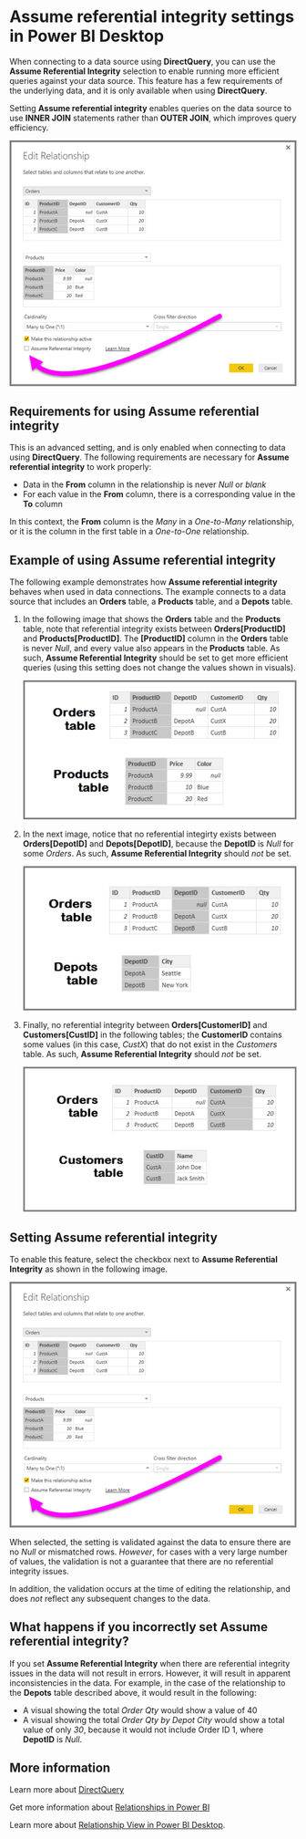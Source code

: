 ﻿<properties
   pageTitle="Assume referential integrity setting in Power BI Desktop"
   description="With DirectQuery, learn how to have Power BI Desktop assume referential integrity"
   services="powerbi"
   documentationCenter=""
   authors="davidiseminger"
   manager="erikre"
   backup=""
   editor=""
   tags=""
   qualityFocus="no"
   qualityDate=""/>

<tags
   ms.service="powerbi"
   ms.devlang="NA"
   ms.topic="article"
   ms.tgt_pltfrm="NA"
   ms.workload="powerbi"
   ms.date="09/06/2017"
   ms.author="davidi"/>

# Assume referential integrity settings in Power BI Desktop

When connecting to a data source using **DirectQuery**, you can use the **Assume Referential Integrity** selection to enable running more efficient queries against your data source. This feature has a few requirements of the underlying data, and it is only available when using **DirectQuery**.

Setting **Assume referential integrity** enables queries on the data source to use **INNER JOIN** statements rather than **OUTER JOIN**, which improves query efficiency.

![](media/powerbi-desktop-assume-referential-integrity/assume-referential-integrity_1.png)

## Requirements for using Assume referential integrity

This is an advanced setting, and is only enabled when connecting to data using **DirectQuery**. The following requirements are necessary for **Assume referential integrity** to work properly:

-   Data in the **From** column in the relationship is never *Null* or *blank*
-   For each value in the **From** column, there is a corresponding value in the **To** column

In this context, the **From** column is the *Many* in a *One-to-Many* relationship, or it is the column in the first table in a *One-to-One* relationship.

## Example of using Assume referential integrity

The following example demonstrates how **Assume referential integrity** behaves when used in data connections. The example connects to a data source that includes an **Orders** table, a **Products** table, and a **Depots** table.

1.  In the following image that shows the **Orders** table and the **Products** table, note that referential integrity exists between **Orders[ProductID]** and **Products[ProductID]**. The **[ProductID]** column in the **Orders** table is never *Null*, and every value also appears in the **Products** table. As such, **Assume Referential Integrity** should be set to get more efficient queries (using this setting does not change the values shown in visuals).

    ![](media/powerbi-desktop-assume-referential-integrity/assume-referential-integrity_2.png)

2.  In the next image, notice that no referential integirty exists between **Orders[DepotID]** and **Depots[DepotID]**, because the **DepotID** is *Null* for some *Orders*. As such, **Assume Referential Integrity** should *not* be set.

    ![](media/powerbi-desktop-assume-referential-integrity/assume-referential-integrity_3.png)

3.  Finally, no referential integrity between **Orders[CustomerID]** and **Customers[CustID]** in the following tables; the **CustomerID** contains some values (in this case, *CustX*) that do not exist in the *Customers* table. As such, **Assume Referential Integrity** should *not* be set.

    ![](media/powerbi-desktop-assume-referential-integrity/assume-referential-integrity_4.png)

## Setting Assume referential integrity

To enable this feature, select the checkbox next to **Assume Referential Integrity** as shown in the following image.

![](media/powerbi-desktop-assume-referential-integrity/assume-referential-integrity_1.png)

When selected, the setting is validated against the data to ensure there are no *Null* or mismatched rows. *However*, for cases with a very large number of values, the validation is not a guarantee that there are no referential integrity issues.

In addition, the validation occurs at the time of editing the relationship, and does *not* reflect any subsequent changes to the data.

## What happens if you incorrectly set Assume referential integrity?

If you set **Assume Referential Integrity** when there are referential integrity issues in the data will not result in errors. However, it will result in apparent inconsistencies in the data. For example, in the case of the relationship to the **Depots** table described above, it would result in the following:

-	A visual showing the total *Order Qty* would show a value of 40
-	A visual showing the total *Order Qty by Depot City* would show a total value of only *30*, because it would not include Order ID 1, where **DepotID** is *Null*.

## More information

Learn more about [DirectQuery](powerbi-deskto-use-directquery.md)

Get more information about [Relationships in Power BI](powerbi-desktop-create-and-manage-relationships.md)

Learn more about [Relationship View in Power BI Desktop](powerbi-desktop-relationship-view.md).
